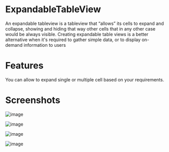 # ExpandableTableView

An expandable tableview is a tableview that “allows” its cells to expand and collapse, showing and hiding that way other cells that in any other case would be always visible. Creating expandable table views is a better alternative when it's required to gather simple data, or to display on-demand information to users

# Features

You can allow to expand single or multiple cell based on your requirements. 

# Screenshots
![image](https://github.com/princesojitra/ExpandableTableView/blob/master/ScreenShots/Simulator%20Screen%20Shot%20-%20iPhone%2011%20Pro%20Max%20-%202020-04-29%20at%2014.58.13.png)

![image](https://github.com/princesojitra/ExpandableTableView/blob/master/ScreenShots/Simulator%20Screen%20Shot%20-%20iPhone%2011%20Pro%20Max%20-%202020-04-29%20at%2014.58.14.png)

![image](https://github.com/princesojitra/ExpandableTableView/blob/master/ScreenShots/Simulator%20Screen%20Shot%20-%20iPhone%2011%20Pro%20Max%20-%202020-04-29%20at%2014.58.17.png)

![image](https://github.com/princesojitra/ExpandableTableView/blob/master/ScreenShots/Simulator%20Screen%20Shot%20-%20iPhone%2011%20Pro%20Max%20-%202020-04-29%20at%2014.58.26.png)
